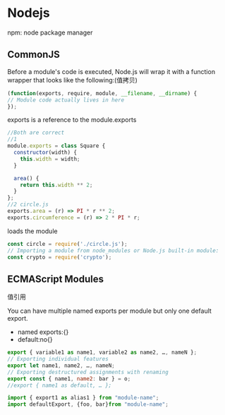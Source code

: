 # Nodejs
npm: node package manager

## CommonJS
Before a module's code is executed, Node.js will wrap it with a function wrapper that looks like the following:(值拷贝)
```js
(function(exports, require, module, __filename, __dirname) {
// Module code actually lives in here
});
```
exports is a reference to the module.exports
```js
//Both are correct
//1
module.exports = class Square {
  constructor(width) {
    this.width = width;
  }

  area() {
    return this.width ** 2;
  }
};
//2 circle.js
exports.area = (r) => PI * r ** 2;
exports.circumference = (r) => 2 * PI * r;
```
loads the module
```js
const circle = require('./circle.js');
// Importing a module from node_modules or Node.js built-in module:
const crypto = require('crypto');
```
## ECMAScript Modules
值引用

You can have multiple named exports per module but only one default export.

- named exports:{} 
- default:no{}
```js
export { variable1 as name1, variable2 as name2, …, nameN };
// Exporting individual features
export let name1, name2, …, nameN;
// Exporting destructured assignments with renaming
export const { name1, name2: bar } = o;
//export { name1 as default, … };
```
```js
import { export1 as alias1 } from "module-name";
import defaultExport, {foo, bar}from "module-name";
```